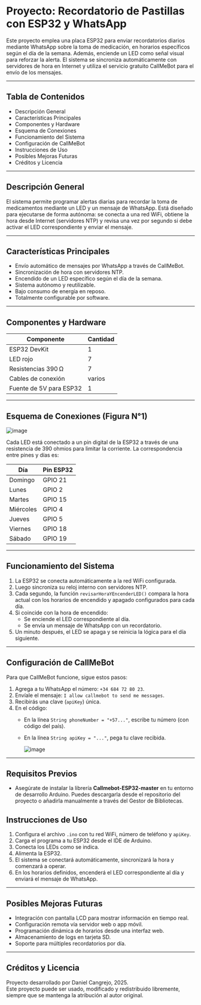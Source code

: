 # Proyecto: Recordatorio de Pastillas con ESP32 y WhatsApp

Este proyecto emplea una placa ESP32 para enviar recordatorios diarios mediante WhatsApp sobre la toma de medicación, en horarios específicos según el día de la semana. Además, enciende un LED como señal visual para reforzar la alerta. El sistema se sincroniza automáticamente con servidores de hora en Internet y utiliza el servicio gratuito CallMeBot para el envío de los mensajes.

---

## Tabla de Contenidos

- Descripción General
- Características Principales
- Componentes y Hardware
- Esquema de Conexiones
- Funcionamiento del Sistema
- Configuración de CallMeBot
- Instrucciones de Uso
- Posibles Mejoras Futuras
- Créditos y Licencia

---

## Descripción General

El sistema permite programar alertas diarias para recordar la toma de medicamentos mediante un LED y un mensaje de WhatsApp. Está diseñado para ejecutarse de forma autónoma: se conecta a una red WiFi, obtiene la hora desde Internet (servidores NTP) y revisa una vez por segundo si debe activar el LED correspondiente y enviar el mensaje.

---

## Características Principales

- Envío automático de mensajes por WhatsApp a través de CallMeBot.
- Sincronización de hora con servidores NTP.
- Encendido de un LED específico según el día de la semana.
- Sistema autónomo y reutilizable.
- Bajo consumo de energía en reposo.
- Totalmente configurable por software.

---

## Componentes y Hardware

| Componente              | Cantidad |
| ----------------------- | -------- |
| ESP32 DevKit            | 1        |
| LED rojo                | 7        |
| Resistencias 390 Ω      | 7        |
| Cables de conexión      | varios   |
| Fuente de 5V para ESP32 | 1        |

---

## Esquema de Conexiones (Figura N°1)

![image](https://github.com/user-attachments/assets/6f9b691f-c20c-4f57-9282-9e878087499b)

Cada LED está conectado a un pin digital de la ESP32 a través de una resistencia de 390 ohmios para limitar la corriente. La correspondencia entre pines y días es:

| Día       | Pin ESP32 |
| --------- | --------- |
| Domingo   | GPIO 21   |
| Lunes     | GPIO 2    |
| Martes    | GPIO 15   |
| Miércoles | GPIO 4    |
| Jueves    | GPIO 5    |
| Viernes   | GPIO 18   |
| Sábado    | GPIO 19   |

---

## Funcionamiento del Sistema

1. La ESP32 se conecta automáticamente a la red WiFi configurada.
2. Luego sincroniza su reloj interno con servidores NTP.
3. Cada segundo, la función `revisarHoraYEncenderLED()` compara la hora actual con los horarios de encendido y apagado configurados para cada día.
4. Si coincide con la hora de encendido:
   - Se enciende el LED correspondiente al día.
   - Se envía un mensaje de WhatsApp con un recordatorio.
5. Un minuto después, el LED se apaga y se reinicia la lógica para el día siguiente.

---

## Configuración de CallMeBot

Para que CallMeBot funcione, sigue estos pasos:

1. Agrega a tu WhatsApp el número: `+34 684 72 80 23`.
2. Envíale el mensaje: `I allow callmebot to send me messages`.
3. Recibirás una clave (`apiKey`) única.
4. En el código:
   - En la línea `String phoneNumber = "+57..."`, escribe tu número (con código del país).
   - En la línea `String apiKey = "..."`, pega tu clave recibida.
  
     ![image](https://github.com/user-attachments/assets/dbb36592-0f13-4fa2-b5ba-0de3207cc355)

---

## Requisitos Previos

- Asegúrate de instalar la librería **Callmebot-ESP32-master** en tu entorno de desarrollo Arduino. Puedes descargarla desde el repositorio del proyecto o añadirla manualmente a través del Gestor de Bibliotecas.

## Instrucciones de Uso

1. Configura el archivo `.ino` con tu red WiFi, número de teléfono y `apiKey`.
2. Carga el programa a tu ESP32 desde el IDE de Arduino.
3. Conecta los LEDs como se indica.
4. Alimenta la ESP32.
5. El sistema se conectará automáticamente, sincronizará la hora y comenzará a operar.
6. En los horarios definidos, encenderá el LED correspondiente al día y enviará el mensaje de WhatsApp.

---

## Posibles Mejoras Futuras

- Integración con pantalla LCD para mostrar información en tiempo real.
- Configuración remota vía servidor web o app móvil.
- Programación dinámica de horarios desde una interfaz web.
- Almacenamiento de logs en tarjeta SD.
- Soporte para múltiples recordatorios por día.

---

## Créditos y Licencia

Proyecto desarrollado por Daniel Cangrejo, 2025.  
Este proyecto puede ser usado, modificado y redistribuido libremente, siempre que se mantenga la atribución al autor original.
